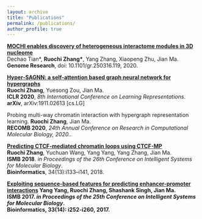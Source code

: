 ```yaml
---
layout: archive
title: "Publications"
permalink: /publications/
author_profile: true
---
```


<b>[MOCHI enables discovery of heterogeneous interactome modules in 3D nucleome]()</b><br>
Dechao Tian\*, <b>Ruochi Zhang\*</b>, Yang Zhang, Xiaopeng Zhu, Jian Ma. <br>
<b>Genome Research</b>, doi: 10.1101/gr.250316.119, 2020.<br>


<b>[Hyper-SAGNN: a self-attention based graph neural network for hypergraphs]()</b><br>
<b>Ruochi Zhang</b>, Yuesong Zou, Jian Ma. <br>
<b>ICLR 2020</b>, <i>8th International Conference on Learning Representations</i>. <br>
<b>arXiv</b>, arXiv:1911.02613 [cs.LG]


Probing multi-way chromatin interaction with hypergraph representation learning.
<b>Ruochi Zhang</b>, Jian Ma. <br>
<b>RECOMB 2020</b>, <i>24th Annual Conference on Research in Computational Molecular Biology, 2020.</i>. <br>

<b>[Predicting CTCF-mediated chromatin loops using CTCF-MP](https://ruochiz.github.io/publication/CTCFMP)</b> <br> 
<b>Ruochi Zhang</b>, Yuchuan Wang, Yang Yang, Yang Zhang, Jian Ma.<br> 
<b>ISMB 2018</b>. <i>in Proceedings of the 26th Conference on Intelligent Systems for Molecular Biology</i>. <br> 
<b>Bioinformatics</b>, 34(13):i133–i141, 2018.


<b>[Exploiting sequence-based features for predicting enhancer-promoter interactions]()
Yang Yang, <b>Ruochi Zhang</b>, Shashank Singh, Jian Ma.<br> 
<b>ISMB 2017</b>. <i>in Proceedings of the 25th Conference on Intelligent Systems for Molecular Biology</i>. <br> 
<b>Bioinformatics</b>, 33(14): i252-i260, 2017.